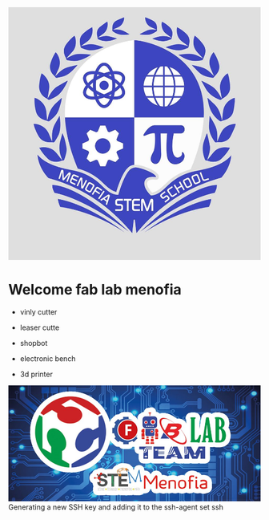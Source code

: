 
![alt text](sho1.jpg)
# Welcome fab lab menofia 
 - vinly cutter
 
 - leaser cutte
- shopbot
- electronic bench 
- 3d printer


![alt text](sho.jpg)    
Generating a new SSH key and adding it to the ssh-agent
set ssh